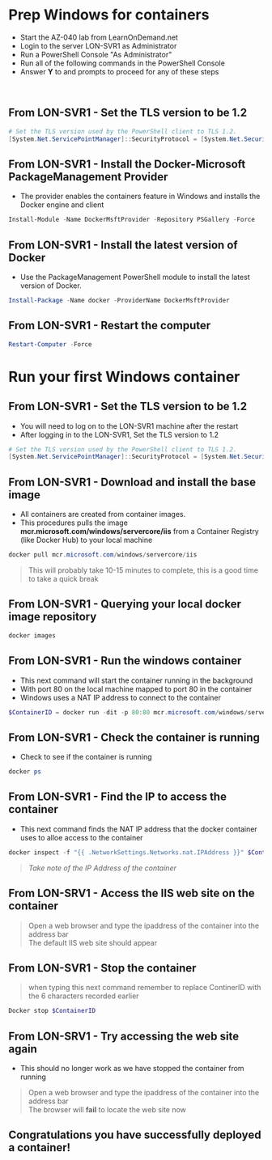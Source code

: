 # Prep Windows for containers
- Start the AZ-040 lab from LearnOnDemand.net
- Login to the server LON-SVR1 as Administrator
- Run a PowerShell Console "As Administrator"
- Run all of the following commands in the PowerShell Console
- Answer **Y** to and prompts to proceed for any of these steps
<br>
<!--
  This lab was written with help from these sites
  https://docs.microsoft.com/en-us/virtualization/windowscontainers/quick-start/set-up-environment?tabs=Windows-Server#install-docker
  https://docs.microsoft.com/en-us/virtualization/windowscontainers/quick-start/set-up-environment?tabs=Windows-Server
  https://docs.microsoft.com/en-us/virtualization/windowscontainers/quick-start/run-your-first-container
  https://hub.docker.com/_/microsoft-windows-servercore-iis
-->

## From LON-SVR1 - Set the TLS version to be 1.2
```PowerShell
# Set the TLS version used by the PowerShell client to TLS 1.2.
[System.Net.ServicePointManager]::SecurityProtocol = [System.Net.SecurityProtocolType]::Tls12;
```

## From LON-SVR1 - Install the Docker-Microsoft PackageManagement Provider
- The provider enables the containers feature in Windows and installs the Docker engine and client
```PowerShell
Install-Module -Name DockerMsftProvider -Repository PSGallery -Force
```

## From LON-SVR1 - Install the latest version of Docker
- Use the PackageManagement PowerShell module to install the latest version of Docker.
```PowerShell
Install-Package -Name docker -ProviderName DockerMsftProvider
```

## From LON-SVR1 - Restart the computer

```PowerShell
Restart-Computer -Force
```

# Run your first Windows container

## From LON-SVR1 - Set the TLS version to be 1.2
- You will need to log on to the LON-SVR1 machine after the restart
- After logging in to the LON-SVR1, Set the TLS version to 1.2
```PowerShell
# Set the TLS version used by the PowerShell client to TLS 1.2.
[System.Net.ServicePointManager]::SecurityProtocol = [System.Net.SecurityProtocolType]::Tls12;
```


## From LON-SVR1 - Download and install the base image
- All containers are created from container images. 
- This procedures pulls the image **mcr.microsoft.com/windows/servercore/iis** from a Container Registry (like  Docker Hub) to your local machine
```PowerShell
docker pull mcr.microsoft.com/windows/servercore/iis
```
> This will probably take 10-15 minutes to complete, this is a good time to take a quick break

## From LON-SVR1 - Querying your local docker image repository

```PowerShell
docker images
```

## From LON-SVR1 - Run the windows container
- This next command will start the container running in the background
- With port 80 on the local machine mapped to port 80 in the container
- Windows uses a NAT IP address to connect to the container
```PowerShell
$ContainerID = docker run -dit -p 80:80 mcr.microsoft.com/windows/servercore/iis
```

## From LON-SVR1 - Check the container is running
- Check to see if the container is running
```PowerShell
docker ps
```

## From LON-SVR1 - Find the IP to access the container
- This next command finds the NAT IP address that the docker container uses to alloe access to the container

```PowerShell
docker inspect -f "{{ .NetworkSettings.Networks.nat.IPAddress }}" $ContainerID
```

>*Take note of the IP Address of the container*

## From LON-SRV1 - Access the IIS web site on the container

> Open a web browser and type the ipaddress of the container into the address bar <br>
> The default IIS web site should appear

## From LON-SVR1 - Stop the container 

> when typing this next command remember to replace ContinerID with the 6 characters recorded earlier
```PowerShell
Docker stop $ContainerID
```

## From LON-SRV1 - Try accessing the web site again

- This should no longer work as we have stopped the container from running
> Open a web browser and type the ipaddress of the container into the address bar <br>
> The browser will **fail** to locate the web site now

## Congratulations you have successfully deployed a container!
